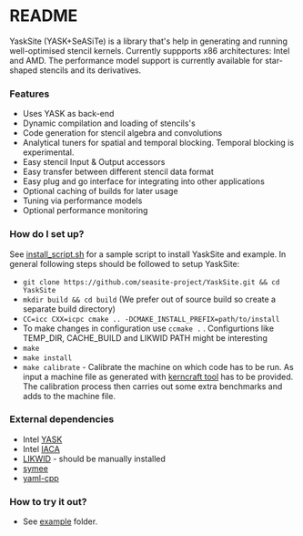 # README #

YaskSite (YASK+SeASiTe) is a library that's help in generating and running well-optimised stencil kernels.
Currently suppports x86 architectures: Intel and AMD. The performance model support is currently available for
star-shaped stencils and its derivatives.


### Features ###

* Uses YASK as back-end
* Dynamic compilation and loading of stencils's
* Code generation for stencil algebra and convolutions
* Analytical tuners for spatial and temporal blocking. Temporal blocking is experimental.
* Easy stencil Input & Output accessors
* Easy transfer between different stencil data format
* Easy plug and go interface for integrating into other applications
* Optional caching of builds for later usage
* Tuning via performance models
* Optional performance monitoring


### How do I set up? ###

See [install_script.sh](https://github.com/seasite-project/YaskSite/blob/master/install_script.sh) for a sample script to install YaskSite and example.
In general following steps should be followed to setup YaskSite:
* `git clone https://github.com/seasite-project/YaskSite.git && cd YaskSite`
* `mkdir build && cd build` (We prefer out of source build so create a separate build directory)
* `CC=icc CXX=icpc cmake .. -DCMAKE_INSTALL_PREFIX=path/to/install`
* To make changes in configuration use `ccmake .` . Configurtions like TEMP_DIR, CACHE_BUILD and LIKWID PATH might be interesting
* `make`
* `make install`
* `make calibrate` - Calibrate the machine on which code has to be run. As input
  a machine file as generated with [kerncraft tool](https://github.com/RRZE-HPC/kerncraft) has to be provided. The
  calibration process then carries out some extra benchmarks and adds to the machine file.

### External dependencies ###

* Intel [YASK](https://github.com/intel/yask)
* Intel [IACA](https://software.intel.com/en-us/articles/intel-architecture-code-analyzer)
* [LIKWID](https://github.com/RRZE-HPC/likwid) - should be manually installed
* [symee](https://github.com/MistFuror/symee)
* [yaml-cpp](https://github.com/jbeder/yaml-cpp)

### How to try it out? ###

* See [example](https://github.com/seasite-project/YaskSite/tree/master/example) folder.
